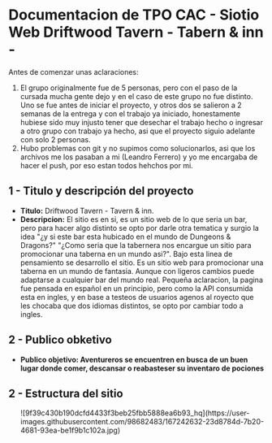 <h1> Documentacion de TPO CAC - Siotio Web Driftwood Tavern - Tabern & inn -</h1

<h3>Antes de comenzar unas aclaraciones:</h3>
<ol>
  <li>El grupo originalmente fue de 5 personas, pero con el paso de la cursada mucha gente dejo y en el caso de este grupo no fue distinto.
Uno se fue antes de iniciar el proyecto, y otros dos se salieron a 2 semanas de la entrega y con el trabajo ya iniciado, honestamente hubiese sido muy injusto tener que desechar el trabajo hecho o ingresar a otro grupo con trabajo ya hecho, asi que el proyecto siguio adelante con solo 2 personas.</li>
   <li>Hubo problemas con git y no supimos como solucionarlos, asi que los archivos me los pasaban a mi (Leandro Ferrero) y yo me encargaba de hacer el push, por eso estan todos hehchos por mi.</li>
</ol>

<h2>1 - Titulo y descripción del proyecto</h2>

<ul>
  <li>
    <b>Titulo:</b> Driftwood Tavern - Tavern & inn.
  </li>
  <li>
    <b>Descripcion:</b> El sitio es en si, es un sitio web de lo que seria un bar, pero para hacer algo distinto se opto por darle otra tematica y surgio la idea "¿y       si este bar esta hubicado en el mundo de Dungeons & Dragons?" "¿Como seria que la tabernera nos encargue un sitio para promocionar una taberna en un mundo asi?".
    Bajo esta linea de pensamiento se desarrollo el sitio. Es un sitio web para promocionar una taberna en un mundo de fantasia. Aunque con ligeros cambios puede 
    adaptarse a cualquier bar del mundo real.
    Pequeña aclaracion, la pagina fue pensada en español en un principio, pero como la API consumida esta en ingles, y en base a testeos de usuarios agenos al royecto      que les chocaba que dos idiomas distintos, se opto por cambiar todo a ingles. 
  </li>
</ul>

<h2>2 - Publico obketivo</h2>
<ul>
  <li><b>Publico objetivo: Aventureros se encuentren en busca de un buen lugar donde comer, descansar o reabasteser su inventaro de pociones</b></li>
</ul>

<h2>2 - Estructura del sitio</h2>
<ul>
![9f39c430b190dcfd4433f3beb25fbb5888ea6b93_hq](https://user-images.githubusercontent.com/98682483/167242632-23d8784d-7b20-4681-93ea-be1f9b1c102a.jpg)
</ul>




